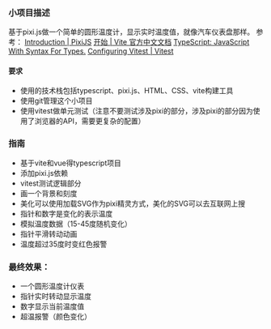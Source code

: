 ### 小项目描述

基于pixi.js做一个简单的圆形温度计，显示实时温度值，就像汽车仪表盘那样。
参考：
[Introduction | PixiJS](https://pixijs.com/8.x/guides/getting-started/intro)
[开始 | Vite 官方中文文档](https://cn.vite.dev/guide/)
[TypeScript: JavaScript With Syntax For Types.](https://www.typescriptlang.org/)
[Configuring Vitest | Vitest](https://vitest.dev/config/#setupfiles)
#### 要求
- 使用的技术栈包括typescript、pixi.js、HTML、CSS、vite构建工具
- 使用git管理这个小项目
- 使用vitest做单元测试（注意不要测试涉及pixi的部分，涉及pixi的部分因为使用了浏览器的API，需要更复杂的配置）
### 指南

- 基于vite和vue得typescript项目
- 添加pixi.js依赖
- vitest测试逻辑部分
- 画一个背景和刻度
- 美化可以使用加载SVG作为pixi精灵方式，美化的SVG可以去互联网上搜
- 指针和数字是变化的表示温度
- 模拟温度数据（15-45度随机变化）
- 指针平滑转动动画
- 温度超过35度时变红色报警

### 最终效果：

- 一个圆形温度计仪表
- 指针实时转动显示温度
- 数字显示当前温度值
- 超温报警（颜色变化）